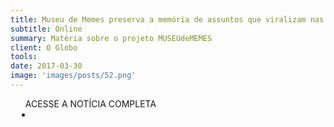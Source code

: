 ```yaml
---
title: Museu de Memes preserva a memória de assuntos que viralizam nas redes
subtitle: Online
summary: Matéria sobre o projeto MUSEUdeMEMES
client: O Globo
tools: 
date: 2017-03-30
image: 'images/posts/52.png'
---
```




<div class="post__share"><ul class="share__list list-reset">ACESSE A NOTÍCIA COMPLETA<li class="share__item" style="margin-left: 10px"><a class="share__link share__facebook" style="background: #fa5657" href="http://oglobo.globo.com/rio/museu-de-memes-preserva-memoria-de-assuntos-que-viralizam-nas-redes-21104316?utm_source=Twitter&utm_medium=Social&utm_campaign=compartilhar" 
onclick=window.open(this.href, 'pop-up', 'left=20,top=20,width=500,height=500,toolbar=1,resizable=0'); return false;" title="Link" rel="nofollow"><i class="fa-solid fa-link"></i></a></li></ul></div>
<!-- <div class="gallery-box"><div class="gallery"><img src="/clipping/images/example-1.jpg" loading="lazy" alt="Project"><img src="/clipping/images/example-2.jpg" loading="lazy" alt="Project"></div><em>Gallery / <a href="https://www.freepik.com/" target="_blank">Freepic</a></em></div> -->